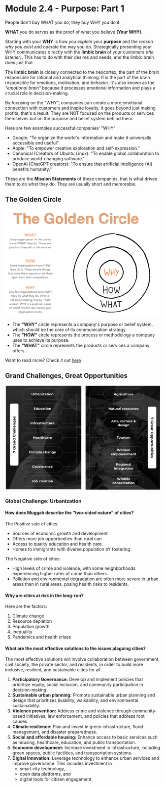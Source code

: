 # Module 2.4 - Purpose: Part 1

People don't buy WHAT you do, they buy WHY you do it.

**WHAT** you do serves as the proof of what you believe **(Your WHY)**.

Starting with your **WHY** is how you *explain* your **purpose** and the *reason why you exist* and operate the way you do. Strategically presenting your WHY communicates directly with the **limbic brain** of your customers *(the listener)*. This has to do with their desires and needs, and the limbic brain does just that.

The **limbic brain** is closely connected to the neocortex, the part of the brain responsible for rational and analytical thinking. It is the part of the brain responsible for emotions, motivation, and behavior. It's also known as the *"emotional brain"* because it processes emotional information and plays a crucial role in decision-making.

By focusing on the "WHY", companies can create a more emotional connection with customers and inspire loyalty. It goes beyond just making profits, that's a result. They are NOT focused on the products or services themselves but on the purpose and belief system behind them.

Here are few examples successful companies' "WHY"

- Google: "To organize the world's information and make it universally accessible and useful"
- Apple: "To empower creative exploration and self-expression."
- Canonical (Creators of Ubuntu Linux): "To enable global collaboration to produce world-changing software."
- OpenAI (ChatGPT creators): "To ensure that artificial intelligence (AI) benefits humanity."

These are the **Mission Statements** of these companies, that is what drives them to do what they do. They are usually short and memorable.

## The Golden Circle

![the golden circle](../screenshots/the-golden-circle.png "Source: smartinsights.com")

- The **"WHY"** circle represents a company's purpose or belief system, which should be the core of its communication strategy.
- The **"HOW"** circle represents the process or methodology a company uses to achieve its purpose.
- The **"WHAT"** circle represents the products or services a company offers.

Want to read more? Check it out [here](https://bit.ly/the-golden-circle-model "Golden Circle model: Simon Sinek’s theory of value proposition ‘start with why’")

## Grand Challenges, Great Opportunities

![gcgo](../screenshots/gcgo.png)

### Global Challenge: Urbanization

#### How does Muggah describe the “two-sided nature” of cities?

The Positive side of cities:

- Sources of economic growth and development
- Offers more job opportunities than rural can
- Access to quality education and health care.
- Homes to immigrants with diverse population bY fostering

The Negative side of cities:

- High levels of crime and violence, with some neighborhoods experiencing higher rates of crime than others.
- Pollution and environmental degradation are often more severe in urban areas than in rural areas, posing health risks to residents.

#### **Why are cities at risk in the long-run?**

Here are the factors:

1. Climate change
2. Resource depletion
3. Population growth
4. Inequality
5. Pandemics and health crises

#### What are the most effective solutions to the issues plaguing cities?

The most effective solutions will involve collaboration between government, civil society, the private sector, and residents, in order to build more inclusive, resilient, and sustainable cities for all.

1. **Participatory Governance:** Develop and implement policies that prioritize equity, social inclusion, and community participation in decision-making.
2. **Sustainable urban planning:** Promote sustainable urban planning and design that prioritizes livability, walkability, and environmental sustainability.
3. **Violence prevention:** Address crime and violence through community-based initiatives, law enforcement, and policies that address root causes.
4. **Climate resilience:** Plan and invest in green infrastructure, flood management, and disaster preparedness.
5. **Social and affordable housing:** Enhance access to basic services such as housing, healthcare, education, and public transportation.
6. **Economic development:** Increase investment in infrastructure, including green spaces, public facilities, and transportation systems.
7. **Digital Innovation:** Leverage technology to enhance urban services and improve governance. This includes investment in
   - smart city technology,
   - open data platforms, and
   - digital tools for citizen engagement.
